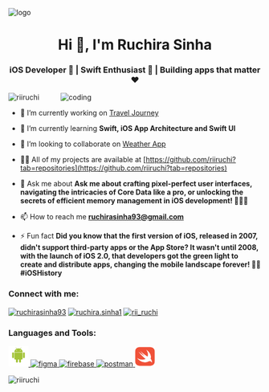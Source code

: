 ![logo](hhttps://godigiworld.com/wp-content/uploads/2021/04/iOS_App.gif)
<h1 align="center">Hi 👋, I'm Ruchira Sinha</h1>
<h3 align="center">iOS Developer 📱 | Swift Enthusiast 🚀 | Building apps that matter ❤️</h3>
<img align="right" alt="coding" width="400" src="https://d540vms5r2s2d.cloudfront.net/mad/uploads/mad_blog_5d8c6c86cdb001569483910.gif">
<p align="left"> <img src="https://komarev.com/ghpvc/?username=riiruchi&label=Profile%20views&color=0e75b6&style=flat" alt="riiruchi" /> </p>

- 🔭 I’m currently working on [Travel Journey](https://github.com/riiruchi/Travel-Journey)

- 🌱 I’m currently learning **Swift, iOS App Architecture and Swift UI**

- 👯 I’m looking to collaborate on [Weather App](https://github.com/riiruchi/Weather-App)

- 👨‍💻 All of my projects are available at [https://github.com/riiruchi?tab=repositories](https://github.com/riiruchi?tab=repositories)

- 💬 Ask me about **Ask me about crafting pixel-perfect user interfaces, navigating the intricacies of Core Data like a pro, or unlocking the secrets of efficient memory management in iOS development! 📱💡🚀**

- 📫 How to reach me **ruchirasinha93@gmail.com**

- ⚡ Fun fact **Did you know that the first version of iOS, released in 2007, didn't support third-party apps or the App Store? It wasn't until 2008, with the launch of iOS 2.0, that developers got the green light to create and distribute apps, changing the mobile landscape forever! 📱✨ #iOSHistory**

<h3 align="left">Connect with me:</h3>
<p align="left">
<a href="https://linkedin.com/in/ruchirasinha93" target="blank"><img align="center" src="https://raw.githubusercontent.com/rahuldkjain/github-profile-readme-generator/master/src/images/icons/Social/linked-in-alt.svg" alt="ruchirasinha93" height="30" width="40" /></a>
<a href="https://fb.com/ruchira.sinha1" target="blank"><img align="center" src="https://raw.githubusercontent.com/rahuldkjain/github-profile-readme-generator/master/src/images/icons/Social/facebook.svg" alt="ruchira.sinha1" height="30" width="40" /></a>
<a href="https://instagram.com/rii_ruchi" target="blank"><img align="center" src="https://raw.githubusercontent.com/rahuldkjain/github-profile-readme-generator/master/src/images/icons/Social/instagram.svg" alt="rii_ruchi" height="30" width="40" /></a>
</p>

<h3 align="left">Languages and Tools:</h3>
<p align="left"> <a href="https://developer.android.com" target="_blank" rel="noreferrer"> <img src="https://raw.githubusercontent.com/devicons/devicon/master/icons/android/android-original-wordmark.svg" alt="android" width="40" height="40"/> </a> <a href="https://www.figma.com/" target="_blank" rel="noreferrer"> <img src="https://www.vectorlogo.zone/logos/figma/figma-icon.svg" alt="figma" width="40" height="40"/> </a> <a href="https://firebase.google.com/" target="_blank" rel="noreferrer"> <img src="https://www.vectorlogo.zone/logos/firebase/firebase-icon.svg" alt="firebase" width="40" height="40"/> </a> <a href="https://postman.com" target="_blank" rel="noreferrer"> <img src="https://www.vectorlogo.zone/logos/getpostman/getpostman-icon.svg" alt="postman" width="40" height="40"/> </a> <a href="https://developer.apple.com/swift/" target="_blank" rel="noreferrer"> <img src="https://raw.githubusercontent.com/devicons/devicon/master/icons/swift/swift-original.svg" alt="swift" width="40" height="40"/> </a> </p>

<p><img align="center" src="https://github-readme-stats.vercel.app/api/top-langs?username=riiruchi&show_icons=true&locale=en&layout=compact" alt="riiruchi" /></p>

